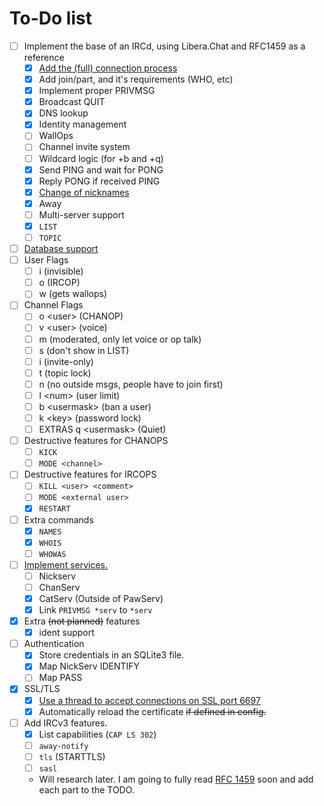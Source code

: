 # To-Do list
- [ ] Implement the base of an IRCd, using Libera.Chat and RFC1459 as a reference
   -  [x] [Add the (full) connection process](https://mastodon.swee.codes/@swee/113659491393674897)
   -  [x] Add join/part, and it's requirements (WHO, etc)
   -  [x] Implement proper PRIVMSG
   -  [x] Broadcast QUIT
   -  [x] DNS lookup
   -  [x] Identity management
   -  [ ] WallOps
   -  [ ] Channel invite system
   -  [ ] Wildcard logic (for +b and +q)
   -  [x] Send PING and wait for PONG
   -  [x] Reply PONG if received PING
   -  [x] [Change of nicknames](https://mastodon.swee.codes/@swee/113642104470536887)
   -  [x] Away
   -  [ ] Multi-server support
   -  [x] `LIST`
   -  [ ] `TOPIC`
-  [ ] [Database support](https://discuss.swee.codes/t/41)
-  [ ] User Flags
   -  [ ] i (invisible)
   -  [ ] o (IRCOP)
   -  [ ] w (gets wallops)
-  [ ] Channel Flags
   -  [ ] o \<user\> (CHANOP)
   -  [ ] v \<user\> (voice)
   -  [ ] m (moderated, only let voice or op talk)
   -  [ ] s (don't show in LIST)
   -  [ ] i (invite-only)
   -  [ ] t (topic lock)
   -  [ ] n (no outside msgs, people have to join first)
   -  [ ] l \<num\> (user limit)
   -  [ ] b \<usermask\> (ban a user)
   -  [ ] k \<key\> (password lock)
   -  [ ] EXTRAS q \<usermask\> (Quiet)
- [ ] Destructive features for CHANOPS
   -  [ ] `KICK`
   -  [ ] `MODE <channel>`
- [ ] Destructive features for IRCOPS
   -  [ ] `KILL <user> <comment>`
   -  [ ] `MODE <external user>`
   -  [x] `RESTART`
- [ ] Extra commands
   -  [x] `NAMES`
   -  [x] `WHOIS`
   -  [ ] `WHOWAS`
- [ ] [Implement services.](modules/pawserv.py)
   -  [ ] Nickserv
   -  [ ] ChanServ
   -  [x] CatServ (Outside of PawServ)
   -  [x] Link `PRIVMSG *serv` to `*serv`
- [x] Extra ~~(not planned)~~ features
   -  [x] ident support
- [ ] Authentication
   -  [x] Store credentials in an SQLite3 file.
   -  [x] Map NickServ IDENTIFY
   -  [ ] Map PASS
- [x] SSL/TLS
   -  [x] [Use a thread to accept connections on SSL port 6697](https://mastodon.swee.codes/@swee/113762525145710774)
   -  [x] Automatically reload the certificate ~~if defined in config.~~
- [ ] Add IRCv3 features.
   -  [x] List capabilities (`CAP LS 302`)
   -  [ ] `away-notify`
   -  [ ] `tls` (STARTTLS)
   -  [ ] `sasl`
   -  Will research later.
I am going to fully read [RFC 1459](https://datatracker.ietf.org/doc/html/rfc1459) soon and add each part to the TODO.